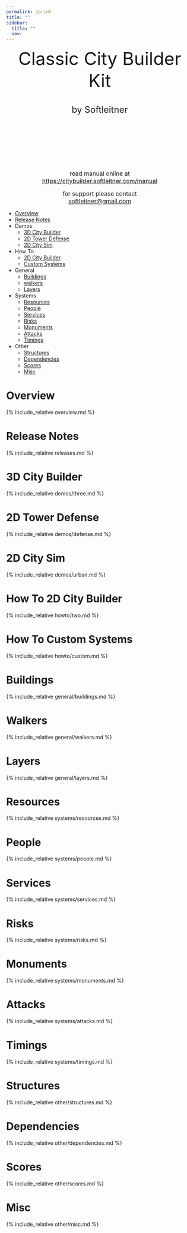 ```yaml
---
permalink: /print
title: ""
sidebar:
  title: ""
  nav: 
---
```


<center>
  
 <font size="10">Classic City Builder Kit</font>  
<br>  
 <font size="5">by Softleitner</font>  
  
<br><br><br>  
<br><br><br>  
  
<font size="3">read manual online at</font>  <br>
<font size="3">https://citybuilder.softleitner.com/manual</font>  <br>
  
<font size="3">for support please contact</font>  <br>
<font size="3">softleitner@gmail.com</font>  <br>
  
</center>

<div style="page-break-after: always;"></div>  


- [Overview](#overview)  
- [Release Notes](#release-notes)  
- Demos
  - [3D City Builder](#3d-city-builder)
  - [2D Tower Defense](#2d-tower-defense)
  - [2D City Sim](#2d-city-sim)
- How To
  - [2D City Builder](#how-to-2d-city-builder)
  - [Custom Systems](#how-to-custom-systems)
- General
  - [Buildings](#buildings)
  - [walkers](#walkers)
  - [Layers](#layers)
- Systems
  - [Resources](#resources)
  - [People](#people)
  - [Services](#services)
  - [Risks](#risks)
  - [Monuments](#monuments)
  - [Attacks](#attacks)
  - [Timings](#timings)
- Other
  - [Structures](#structures)
  - [Dependencies](#dependencies)
  - [Scores](#scores)
  - [Misc](#misc)

<div style="page-break-after: always;"></div>

# Overview  
{% include_relative overview.md %}  

<div style="page-break-after: always;"></div>  

# Release Notes  
{% include_relative releases.md %}  

<div style="page-break-after: always;"></div>  


# 3D City Builder  
{% include_relative demos/three.md %}  

# 2D Tower Defense  
{% include_relative demos/defense.md %}  

# 2D City Sim  
{% include_relative demos/urban.md %}  

<div style="page-break-after: always;"></div>  


# How To 2D City Builder  
{% include_relative howto/two.md %}  

<div style="page-break-after: always;"></div>  

# How To Custom Systems  
{% include_relative howto/custom.md %}  

<div style="page-break-after: always;"></div>  


# Buildings  
{% include_relative general/buildings.md %}  

# Walkers  
{% include_relative general/walkers.md %}  

# Layers  
{% include_relative general/layers.md %}  

<div style="page-break-after: always;"></div>  


# Resources  
{% include_relative systems/resources.md %}  

# People  
{% include_relative systems/people.md %}  

# Services  
{% include_relative systems/services.md %}  

# Risks  
{% include_relative systems/risks.md %}  

# Monuments  
{% include_relative systems/monuments.md %}  

# Attacks  
{% include_relative systems/attacks.md %}  

# Timings  
{% include_relative systems/timings.md %}  

<div style="page-break-after: always;"></div>  


# Structures  
{% include_relative other/structures.md %}  

# Dependencies  
{% include_relative other/dependencies.md %}  

# Scores  
{% include_relative other/scores.md %}  

# Misc  
{% include_relative other/misc.md %}